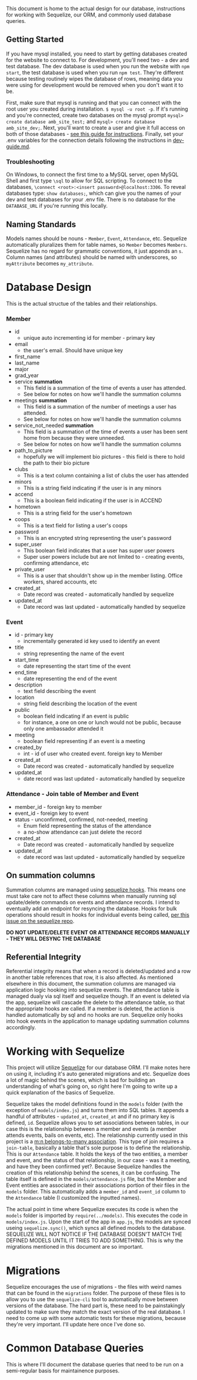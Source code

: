 This document is home to the actual design for our database, instructions for working with Sequelize, our ORM, and commonly used database queries.

## Getting Started
If you have mysql installed, you need to start by getting databases created for the website to connect to. For development, you'll need two - a dev and test database. The dev database is used when you run the website with `npm start`, the test database is used when you run `npm test`. They're different because testing routinely wipes the database of rows, meaning data you were using for development would be removed when you don't want it to be.

First, make sure that mysql is running and that you can connect with the root user you created during installation. `$ mysql -u root -p`. If it's running and you're connected, create two databases on the mysql prompt `mysql> create database amb_site_test;` and `mysql> create database amb_site_dev;`. Next, you'll want to create a user and give it full access on both of those databases - [see this guide for instructions](https://www.lanexa.net/2011/08/create-a-mysql-database-username-password-and-permissions-from-the-command-line/). Finally, set your .env variables for the connection details following the instructions in [dev-guide.md](dev-guide.md).

### Troubleshooting
On Windows, to connect the first time to a MySQL server, open MySQL Shell and first type `\sql` to allow for SQL scripting. To connect to the databases, `\connect <root>:<insert password>@localhost:3306`. To reveal databases type: `show databases;`, which can give you the names of your dev and test databases for your .env file. There is no database for the `DATABASE_URL` if you're running this locally.


## Naming Standards
Models names should be nouns - `Member`, `Event`, `Attendance`, etc. Sequelize automatically pluralizes them for table names, so `Member` becomes `Members`. Sequelize has no regard for grammatic conventions, it just appends an `s`. Column names (and attributes) should be named with underscores, so `myAttribute` becomes `my_attribute`.

# Database Design
This is the actual structue of the tables and their relationships. 
### Member
* id
  * unique auto incrementing id for member - primary key
* email 
  * the user's email. Should have unique key
* first_name
* last_name
* major
* grad_year
* service **summation**
  * This field is a summation of the time of events a user has attended.
  * See below for notes on how we'll handle the summation columns
* meetings **summation**
  * This field is a summation of the number of meetings a user has attended.
  * See below for notes on how we'll handle the summation columns
* service_not_needed **summation**
  * This field is a summation of the time of events a user has been sent home from because they were unneeded.
  * See below for notes on how we'll handle the summation columns
* path_to_picture
  * hopefully we will implement bio pictures - this field is there to hold the path to their bio picture
* clubs
  * This is a text column containing a list of clubs the user has attended
* minors
  * This is a string field indicating if the user is in any minors
* accend
  * This is a boolean field indicating if the user is in ACCEND
* hometown
  * This is a string field for the user's hometown
* coops
  * This is a text field for listing a user's coops
* password
  * This is an encrypted string representing the user's password
* super_user
  * This boolean field indicates that a user has super user powers 
  * Super user powers include but are not limited to - creating events, confirming attendance, etc
* private_user
  * This is a user that shouldn't show up in the member listing. Office workers, shared accounts, etc
* created_at
  * Date record was created - automatically handled by sequelize
* updated_at
  * Date record was last updated - automatically handled by sequelize

### Event
* id - primary key
  * incrementally generated id key used to identify an event
* title
  * string representing the name of the event
* start_time
  * date representing the start time of the event
* end_time
  * date representing the end of the event
* description
  * text field describing the event
* location
  * string field describing the location of the event
* public
  * boolean field indicating if an event is public
  * for instance, a one on one or lunch would not be public, because only one ambassador attended it
* meeting
  * boolean field representing if an event is a meeting
* created_by
  * int - id of user who created event. foreign key to Member
* created_at
  * Date record was created - automatically handled by sequelize
* updated_at
  * date record was last updated - automatically handled by sequelize


### Attendance - Join table of Member and Event
* member_id - foreign key to member
* event_id -  foreign key to event
* status - unconfirmed, confirmed, not-needed, meeting
  * Enum field representing the status of the attendance
  * a no-show attendance can just delete the record
* created_at
  * Date record was created - automatically handled by sequelize
* updated_at
  * date record was last updated - automatically handled by sequelize

## On summation columns
Summation columns are managed using [sequelize hooks](http://docs.sequelizejs.com/manual/tutorial/hooks.html). This means one must take care not to affect these columns when manually running sql update/delete commands on events and attendance records. I intend to eventually add an endpoint for resyncing the database. Hooks for bulk operations should result in hooks for individual events being called, [per this issue on the sequelize repo](https://github.com/sequelize/sequelize/issues/6368). 

**DO NOT UPDATE/DELETE EVENT OR ATTENDANCE RECORDS MANUALLY - THEY WILL DESYNC THE DATABASE**

## Referential Integrity
Referential integrity means that when a record is deleted/updated and a row in another table references that row, it is also affected. As mentioned elsewhere in this document, the summation columns are managed via application logic hooking into sequelize events. The attendance table is managed dualy via sql itself  and sequelize though. If an event is deleted via the app, sequelize will cascade the delete to the attendance table, so that the appropriate hooks are called. If a member is deleted, the action is handled automatically by sql and no hooks are run. Sequelize only hooks into hook events in the application to manage updating summation columns accordingly.

# Working with Sequelize
This project will utilize [Sequelize](sequelizejs.com) for our database ORM. I'll make notes here on using it, including it's auto generated migrations and etc. Sequelize does a lot of magic behind the scenes, which is bad for building an understanding of what's going on, so right here I'm going to write up a quick explanation of the basics of Sequelize.

Sequelize takes the model definitions found in the `models` folder (with the exception of `models/index.js`) and turns them into SQL tables. It appends a handful of attributes - `updated_at`, `created_at` and if no primary key is defined, `id`. Sequelize allows you to set associations between tables, in our case this is the relationship between a member and events (a member attends events, bails on events, etc). The relationship currently used in this project is a [m:n belongs-to-many association](http://docs.sequelizejs.com/manual/tutorial/associations.html#belongs-to-many-associations). This type of join requires a `join-table`, basically a table that's sole purpose is to define the relationship. This is our `Attendance` table. It holds the keys of the two entities, a member and event, and the status of that relationship, in our case - was it a meeting, and have they been confirmed yet?. Because Sequelize handles the creation of this relationship behind the scenes, it can be confusing. The table itself is defined in the `models/attendance.js` file, but the Member and Event entities are associated in their associations portion of their files in the `models` folder. This automatically adds a `member_id` and `event_id` column to the `Attendance` table (I customized the inputted names).

The actual point in time where Sequelize executes its code is when the `models` folder is imported by  `require(../models)`. This executes the code in `models/index.js`. Upon the start of the app in `app.js`, the models are synced useing `sequelize.sync()`, which syncs all defined models to the database. SEQUELIZE WILL NOT NOTICE IF THE DATABASE DOESN'T MATCH THE DEFINED MODELS UNTIL IT TRIES TO ADD SOMETHING. This is why the migrations mentioned in this document are so important.

# Migrations
Sequelize encourages the use of migrations - the files with weird names that can be found in the `migrations` folder. The purpose of these files is to allow you to use the `sequelize-cli` tool to automatically move between versions of the database. The hard part is, these need to be painstakingly updated to make sure they match the exact version of the real database. I need to come up with some automatic tests for these migrations, because they're very important. I'll update here once I've done so. 

# Common Database Queries
This is where I'll document the database queries that need to be run on a semi-regular basis for maintainence purposes.